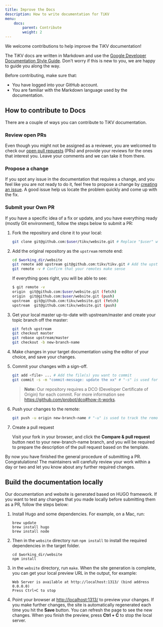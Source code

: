 ```yaml
---
title: Improve the Docs
description: How to write documentation for TiKV
menu:
    docs:
        parent: Contribute
        weight: 2
---
```


We welcome contributions to help improve the TiKV documentation!

The TiKV docs are written in Markdown and use the [Google Developer Documentation Style Guide](https://developers.google.com/style/). Don't worry if this is new to you, we are happy to guide you along the way.

Before contributing, make sure that:

- You have logged into your GitHub account.
- You are familiar with the Markdown language used by the documentation.
 
## How to contribute to Docs

There are a couple of ways you can contribute to TiKV documentation.

### Review open PRs

Even though you might not be assigned as a reviewer, you are welcomed to check our [open pull requests](https://github.com/tikv/website/pulls) (PRs) and provide your reviews for the ones that interest you. Leave your comments and we can take it from there.

### Propose a change

If you spot any issue in the documentation that requires a change, and you feel like you are not ready to do it, feel free to propose a change by [creating an issue](https://github.com/tikv/website/issues). A good issue help us locate the problem quickly and come up with the fix.

### Submit your Own PR

If you have a specific idea of a fix or update, and you have everything ready (mostly Git environment), follow the steps below to submit a PR:

1. Fork the repository and clone it to your local:
    
    ```bash
    git clone git@github.com:$user/tikv/website.git # Replace "$user" with your GitHub ID
    ```

2. Add the original repository as the `upstream` remote end:

    ```bash
    cd $working_dir/website
    git remote add upstream git@github.com:tikv/tikv.git # Add the upstream repo
    git remote -v # Confirm that your remotes make sense
    ```

    If everything goes right, you will be able to see:
    
    ```bash
    $ git remote -v
    origin	git@github.com:$user/website.git (fetch)
    origin	git@github.com:$user/website.git (push)
    upstream  git@github.com:tikv/website.git (fetch)
    upstream  git@github.com:tikv/website.git (push)
    ```

3. Get your local master up-to-date with upstream/master and create your topic branch off the master:

    ```bash
    git fetch upstream
    git checkout master
    git rebase upstream/master
    git checkout -b new-branch-name
    ```

4. Make changes in your target documentation using the editor of your choice, and save your changes.

5. Commit your changes with a sign-off.

    ```bash
    git add <file> ... # Add the file(s) you want to commit
    git commit -s -m "commit-message: update the xx" # "-s" is used for DCO sign-off, which is required.
    ```

    > **Note:** Our repository requires a DCO (Developer Certificate of Origin) for each commit. For more information see <https://github.com/probot/dco#how-it-works>.

6. Push your changes to the remote:
    
    ```bash
    git push -u origin new-branch-name # "-u" is used to track the remote branch from origin
    ```

7. Create a pull request

    Visit your fork in your browser, and click the **Compare & pull request** button next to your new-branch-name branch, and you will be required to prepare the description of the pull request based on the template.

By now you have finished the general procedure of submitting a PR. Congratulations! The maintainers will carefully review your work within a day or two and let you know about any further required changes.

## Build the documentation locally

Our documentation and website is generated based on HUGO framework. If you want to test any changes that you made locally before submitting them as a PR, follow the steps below:

1. Install Hugo and some dependencies. For example, on a Mac, run:

    ```
    brew update
    brew install hugo
    brew install node
    ```

2. Then in the `website` directory run `npm install` to install the required dependencies in the target folder.

    ```
    cd $working_dir/website
    npm install
    ```

3. in the `website` directory, run `make`. When the site generation is complete, you can get your local preview URL in the output, for example:

    ```
    Web Server is available at http://localhost:1313/ (bind address 0.0.0.0)
    Press Ctrl+C to stop
    ```

4. Point your browser at <http://localhost:1313/> to preview your changes. If you make further changes, the site is automatically regenerated each time you hit the **Save** button. You can refresh the page to see the new changes.
When you finish the preview, press **Ctrl + C** to stop the local server.








